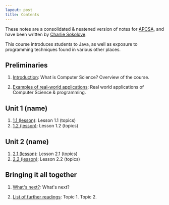 ```yaml
---
layout: post
title: Contents
---
```

<span class="newthought">These notes are a consolidated & neatened version of notes for [APCSA](https://apcentral.collegeboard.org/courses/ap-computer-science-a/course), and have been written by [Charlie Sokolove](https://csok.dev).

This course introduces students to Java, as well as exposure to programming techniques found in various other places.

## Preliminaries

1. [Introduction](preliminaries/introduction/): What is Computer Science? Overview of the course.

2. [Examples of real-world applications](preliminaries/applications): Real world applications of Computer Science & programming.

## Unit 1 (name)

1. [1.1 (lesson)](1/1/): Lesson 1.1 (topics)
2. [1.2 (lesson)](1/2/): Lesson 1.2 (topics)

## Unit 2 (name)

1. [2.1 (lesson)](2/1): Lesson 2.1 (topics)
2. [2.2 (lesson)](2/2): Lesson 2.2 (topics)

## Bringing it all together

1. [What's next?](extras/next): What's next?

2. [List of further readings](extras/readings): Topic 1. Topic 2.
